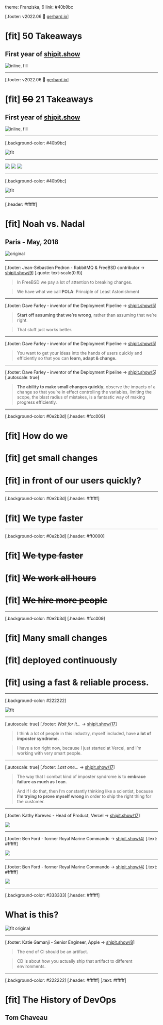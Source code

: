 theme: Franziska, 9
link: #40b9bc

[.footer: v2022.06 🍱 [gerhard.io](https://gerhard.io)]

# [fit] 50 Takeaways
##  First year of [shipit.show](https://shipit.show)
![inline, fill](cristiano-pinto-2lWGQ02DGL8-unsplash.jpg)

---

[.footer: v2022.06 🍱 [gerhard.io](https://gerhard.io)]

# [fit] ~~50~~ 21 Takeaways
##  First year of [shipit.show](https://shipit.show)
![inline, fill](cristiano-pinto-2lWGQ02DGL8-unsplash.jpg)

---

[.background-color: #40b9bc]

![fit](changelog.com_shipit_25-27.png)

---

![](changelog.com_shipit_25-27.png)
![](changelog.com_shipit_19-24.png)
![](changelog.com_shipit_13-18.png)

---

[.background-color: #40b9bc]

![fit](changelog.com_shipit_1-27.png)

---

[.header: #ffffff]

# [fit] Noah vs. Nadal
## Paris - May, 2018

![original](roland-garros-noah-may-2018.jpg)

---

[.footer: Jean-Sébastien Pedron - RabbitMQ & FreeBSD contributor → [shipit.show/9](https://shipit.show/9)]
[.quote: text-scale(0.9)]

> In FreeBSD we pay a lot of attention to breaking changes.

> We have what we call **POLA**: Principle of Least Astonishment

---

[.footer: Dave Farley - inventor of the Deployment Pipeline → [shipit.show/5](https://shipit.show/5)]

> **Start off assuming that we’re wrong**, rather than assuming that we’re right.

> That stuff just works better.

---

[.footer: Dave Farley - inventor of the Deployment Pipeline → [shipit.show/5](https://shipit.show/5)]

> You want to get your ideas into the hands of users quickly and efficiently so that you can **learn, adapt & change.**

---

[.footer: Dave Farley - inventor of the Deployment Pipeline → [shipit.show/5](https://shipit.show/5)]
[.autoscale: true]

> **The ability to make small changes quickly**, observe the impacts of a change so that you’re in effect controlling the variables, limiting the scope, the blast radius of mistakes, is a fantastic way of making progress efficiently.

---

[.background-color: #0e2b3d]
[.header: #fcc009]

# [fit] How do we
# [fit] get small changes
# [fit] in front of our users quickly?

---

[.background-color: #0e2b3d]
[.header: #ffffff]

# [fit] We type faster

---

[.background-color: #0e2b3d]
[.header: #ff0000]

# [fit] ~~We type faster~~
# [fit] ~~We work all hours~~
# [fit] ~~We hire more people~~

---

[.background-color: #0e2b3d]
[.header: #fcc009]

# [fit] **Many small changes**
# [fit] **deployed continuously**
# [fit] **using a fast & reliable process.**

---

[.background-color: #222222]

![fit](continuous-delivery-youtube.png)

---

[.autoscale: true]
[.footer: _Wait for it..._ → [shipit.show/17](https://shipit.show/17)]

> I think a lot of people in this industry, myself included, have **a lot of imposter syndrome.**

> I have a ton right now, because I just started at Vercel, and I’m working with very smart people.

---

[.autoscale: true]
[.footer: _Last one..._ → [shipit.show/17](https://shipit.show/17)]

> The way that I combat kind of imposter syndrome is to **embrace failure as much as I can.**

> And if I do that, then I’m constantly thinking like a scientist, because **I’m trying to prove myself wrong** in order to ship the right thing for the customer.

---

[.footer: Kathy Korevec - Head of Product, Vercel → [shipit.show/17](https://shipit.show/17)]

![](kathy-korevec-github-readme.png)

---

[.footer: Ben Ford - former Royal Marine Commando → [shipit.show/4](https://shipit.show/4)]
[.text: #ffffff]

![](ben-ford-shipit-4-ooda.png)

---

[.footer: Ben Ford - former Royal Marine Commando → [shipit.show/4](https://shipit.show/4)]
[.text: #ffffff]

![](ben-ford-shipit-4-ooda-new.png)

---

[.background-color: #333333]
[.header: #ffffff]

# **What is this?**

![fit original](jean-sebastien-pedron-shipit-9-rabbitmq-3-8-pipeline-2020.png)

---

[.footer: Katie Gamanji - Senior Engineer, Apple → [shipit.show/8](https://shipit.show/8)]

>  The end of CI should be an artifact.

> CD is about how you actually ship that artifact to different environments.

---

[.background-color: #222222]
[.header: #ffffff]
[.text: #ffffff]

# [fit] The History of DevOps
## Tom Chaveau
## <br><br><br><br><br><br><br><br><br><br><br><br><br><br><br><br><br><br><br><br><br><br>
#### Today, 4pm-ish


---

[.background-color: #222222]
[.header: #ffffff]
[.text: #ffffff]
[.link: #ff0000]

# [fit] The History of DevOps
## Tom Cha[u](#)veau 👍
## <br><br><br><br><br><br><br><br><br><br><br><br><br><br><br><br><br><br><br><br><br><br>
#### Today, 4pm-ish

---

[.footer: _Who said this?_]

> All the interesting 🐞 are only gonna happen in production.

---

![](kelsey-hightower.jpg)
![](charity-majors.jpg)
![](dave-farley.jpg)

---

![fit](charity-majors-shipit-11.png)

---

[.autoscale: true]

> Product people should never be telling engineers what to do. It should be a triad. You’ve got product, design, engineering. **You are all equals**. All your voices matter. You are experts in your own domain.

---

![](liz-rice.jpg)
![](charity-majors.jpg)
![](kath-korevec.jpg)

---

![fit](charity-majors-shipit-11.png)

---

> If you’re frustrated about the performance of your engineering team, take a long, hard look at your CI/CD pipeline. <br>**15 mins** or bust. <br>And observability, of course. 

[.footer: Charity Majors - Co-founder & CTO, Honeycomb.io → [shipit.show/11](https://shipit.show/11)]

---

![fit](charity-majors-wtf.png)

---

[.background-color: #222222]
[.header: #00cc00]
[.link: #ffffff]

# [fit] 10[/21](#)

---

[.autoscale: true]

> Yesterday I pushed something which actually impacted every service, and you just see a list of 30-40 ticks as the different CD pipelines are running in parallel, and then you can **push it out with a huge amount of confidence** without worrying about synchronizing everything.

[.footer: Alan Cooney - Founder & CEO, Skyhook Adventure → [shipit.show/13](https://shipit.show/13)]

---

[.footer-style: #ffffff, text-scale(2)]
[.footer:  `All your base are belong to Monorepos`]

![original](all-your-base-are-belong-to-us.jpg)

---

[.autoscale: true]

> There’s this constant **trade-off** between picking **new tools** and actually **getting stuff done** and shipping it.

[.footer: Saul Cullen - CTO, Skyhook Adventure → [shipit.show/13](https://shipit.show/13)]

---

[.background-color: #0e2b3d]
[.header: #ffffff]

# 🤔 📍
# **Dagger**: learning + wiring vs. getting stuff done & shipping it

---

[.autoscale: true]
[.footer: Justin Searls - Co-founder & VP of Engineering, Test Double → [shipit.show/16](https://shipit.show/16)]

> **How much friction is there day to day in people’s lives?**

> How organically are they able to take an idea, communicate it into a product feature, prioritize, schedule, work on, ship into production & validate?

---

[.autoscale: true]
[.footer: Justin Searls - Co-founder & VP of Engineering, Test Double → [shipit.show/16](https://shipit.show/16)]

> And if we’re going to optimize for one thing, it’s probably **smoothness over speed.**

---

[.background-color: #222222]
[.header: #ffffff]
[.text: #ffffff]

## <br>
# [fit] 🎰
## Day after tomorrow, **11am-ish**

---

[.background-color: #111111]

![fit](justin-searls-how-to-trust-again.png)

---

[.autoscale: true]
[.footer: Arnaud Porterie - Founder & CEO, Echoes → [shipit.show/24](https://shipit.show/24)]

> The only thing that truly matters is whether we are actually creating value for our business in a sustainable way.

> What should be the most important engine to any engineering team is truly the empathy and the customer satisfaction.

---

![fit](echoeshq.png)

---

[.autoscale: true]

> In my past in my career I worked on some products that we were not using internally, and it’s very difficult to just rely on your users to get feedback.

> **You have to use your products.**

[.footer: _One of us said it, but who?_ → [shipit.show/23](https://shipit.show/23)]

---

[.autoscale: true]

> What we try to encourage is a **learning by doing** type of approach to using the product. We’ll give people pointers and nudges.

> And this osmosis approach is very deliberate and sort of leads to this kind of organic growth and adoption across organizations.

[.footer: Chris Evans - Co-founder & CPO , Incident.io → [shipit.show/21](https://shipit.show/21)]

---

![fit](chris-evans-practical-guide-incident-management.png)

---

[.autoscale: true]

> One of the lessons of Y Combinator is that it’s never gonna be ready and it’s never gonna be good enough for you…

> **You have to put it out to see what potential customers think of it. That is the only signal that really matters.**

> It’s very uncomfortable at first, but I totally agree that it was the right thing to do.

[.footer: Arnaud Porterie - Founder & CEO, Echoes → [shipit.show/24](https://shipit.show/24)]

---

![fit](introducing-dagger.png)

---

# Do you remember the day that Airbnb launched?

No, obviously not. I don’t remember. Nobody does. And it doesn’t matter. There’s not a single day that Airbnb actually launched.

**They launched a hundred times during several years.**

That’s the reality of any business.

[.footer: Arnaud Porterie - Founder & CEO, Echoes → [shipit.show/24](https://shipit.show/24)]

---

[.autoscale: true]

# [fit] We have three priorities

## 1️⃣ Strong & engaged community
## [fit] 2️⃣ Actual projects doing something real & being happy
## [fit] 3️⃣ Cloud product with great conversion & retention that we can sell

[.footer: Solomon Hykes - Co-founder & CEO, Dagger.io → [shipit.show/23](https://shipit.show/23)]

---

[.autoscale: true]

> **Communities are probably one of the hardest things to build and sustain, but the reward is huge.**

> You get some feedback, you get some criticism, you get some angry people. But that’s super important. It helps to build some great tools together.

[.footer: Emile Vauge - Founder & CEO , Traefik → [shipit.show/19](https://shipit.show/19)]

---

[.background-color: #0e2b3d]
[.header: #fcc009]

# [fit] **1. 👈 Do the hard thing**
# [fit] **2. The rest will be easy**

---

[.background-color: #0e2b3d]
[.header: #ffffff]
[.text: #ffffff]

# 🤔 📍
- Do the hard & focus on our community
- How do we optimise for user feedback?
- Learning + wiring Dagger vs. getting stuff done & shipping it
- Interested in v2 of this talk for US offsite?
